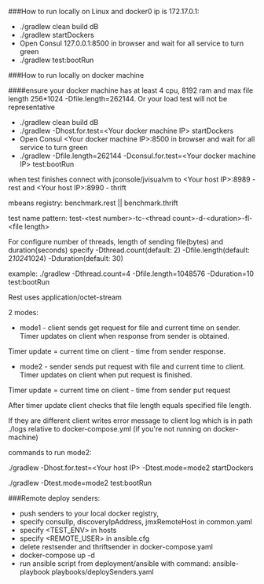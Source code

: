###How to run locally on Linux and docker0 ip is 172.17.0.1:
* ./gradlew clean build dB
* ./gradlew startDockers
* Open Consul 127.0.0.1:8500 in browser and wait for all service to turn green
* ./gradlew test:bootRun

###How to run locally on docker machine

####ensure your docker machine has at least 4 cpu, 8192 ram and max file length 256*1024 -Dfile.length=262144. Or your load test will not be representative

* ./gradlew clean build dB
* ./gradlew -Dhost.for.test=\<Your docker machine IP> startDockers
* Open Consul \<Your docker machine IP>:8500 in browser and wait for all service to turn green
* ./gradlew -Dfile.length=262144 -Dconsul.for.test=\<Your docker machine IP> test:bootRun

when test finishes connect with jconsole/jvisualvm to \<Your host IP>:8989 - rest and \<Your host IP>:8990 - thrift

mbeans registry: benchmark.rest || benchmark.thrift

test name pattern: test-\<test number>-tc-\<thread count>-d-\<duration>-fl-\<file length>

For configure number of threads, length of sending file(bytes) and duration(seconds) specify -Dthread.count(default: 2) -Dfile.length(default: 2*1024*1024) -Dduration(default: 30)

example: ./gradlew -Dthread.count=4 -Dfile.length=1048576 -Dduration=10 test:bootRun

Rest uses application/octet-stream

2 modes:
* mode1 - client sends get request for file and current time on sender. Timer updates on client when response from sender is obtained.

Timer update = current time on client - time from sender response.
* mode2 - sender sends put request with file and current time to client. Timer updates on client when put request is finished.

Timer update = current time on client - time from sender put request

After timer update client checks that file length equals specified file length.

If they are different client writes error message to client log which is in path ./logs relative to docker-compose.yml (if you're not running on docker-machine)

commands to run mode2:

./gradlew -Dhost.for.test=\<Your host IP> -Dtest.mode=mode2 startDockers

./gradlew -Dtest.mode=mode2 test:bootRun


###Remote deploy senders:

* push senders to your local docker registry,
* specify consulIp, discoveryIpAddress, jmxRemoteHost in common.yaml
* specify \<TEST_ENV> in hosts
* specify \<REMOTE_USER> in ansible.cfg
* delete restsender and thriftsender in docker-compose.yaml
* docker-compose up -d
* run ansible script from deployment/ansible with command: ansible-playbook playbooks/deploySenders.yaml
